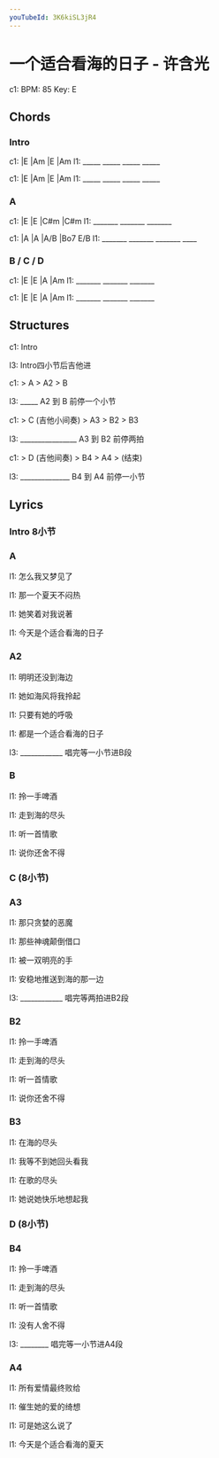 ```yaml
---
youTubeId: 3K6kiSL3jR4
---
```


# 一个适合看海的日子 - 许含光

c1: BPM: 85 Key: E

## Chords

### Intro

c1: |E    |Am   |E    |Am
l1:  _____ _____ _____ _____

c1: |E    |Am   |E    |Am
l1:  _____ _____ _____ _____

### A

c1: |E      |E      |C#m    |C#m
l1:  _______ _______ _______

c1: |A      |A      |A/B    |Bo7 E/B
l1:  _______ _______ _______ ____

### B / C / D

c1: |E      |E      |A      |Am
l1:  _______ _______ _______

c1: |E      |E      |A      |Am
l1:  _______ _______ _______

## Structures

c1: Intro

l3: Intro四小节后吉他进

c1: > A > A2 > B

l3: _____ A2 到 B 前停一个小节

c1: > C (吉他小间奏) > A3 > B2 > B3

l3: ________________ A3 到 B2 前停两拍

c1: > D (吉他间奏) > B4 > A4 > (结束)

l3: ______________ B4 到 A4 前停一小节

## Lyrics

### Intro 8小节

### A

l1: 怎么我又梦见了

l1: 那一个夏天不闷热

l1: 她笑着对我说著

l1: 今天是个适合看海的日子

### A2

l1: 明明还没到海边

l1: 她如海风将我拎起

l1: 只要有她的呼吸

l1: 都是一个适合看海的日子

l3: ____________ 唱完等一小节进B段

### B

l1: 拎一手啤酒

l1: 走到海的尽头

l1: 听一首情歌

l1: 说你还舍不得

### C (8小节)

### A3

l1: 那只贪婪的恶魔

l1: 那些神魂颠倒借口

l1: 被一双明亮的手

l1: 安稳地推送到海的那一边

l3: ____________ 唱完等两拍进B2段

### B2

l1: 拎一手啤酒

l1: 走到海的尽头

l1: 听一首情歌

l1: 说你还舍不得

### B3

l1: 在海的尽头

l1: 我等不到她回头看我

l1: 在歌的尽头

l1: 她说她快乐地想起我

### D (8小节)

### B4

l1: 拎一手啤酒

l1: 走到海的尽头

l1: 听一首情歌

l1: 没有人舍不得

l3: ________ 唱完等一小节进A4段

### A4

l1: 所有爱情最终败给

l1: 催生她的爱的绮想

l1: 可是她这么说了

l1: 今天是个适合看海的夏天
